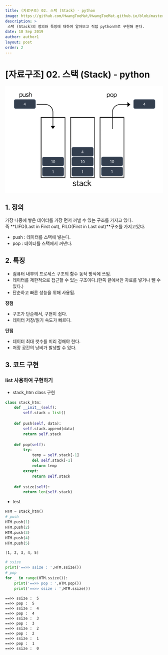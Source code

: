 ```yaml
---
title: (자료구조) 02. 스택 (Stack) - python
image: https://github.com/HwangToeMat/HwangToeMat.github.io/blob/master/Computer-Science/image/02.stack/image1.png?raw=true
description: >
 스택 (Stack)의 정의와 특징에 대하여 알아보고 직접 python으로 구현해 본다.
date: 18 Sep 2019
author: author1
layout: post
order: 2
---
```


# [자료구조] 02. 스택 (Stack) - python

<img src="https://github.com/HwangToeMat/HwangToeMat.github.io/blob/master/Computer-Science/image/02.stack/image1.png?raw=true" style="max-width:100%;margin-left: auto; margin-right: auto; display: block;">

## 1. 정의

가장 나중에 쌓은 데이터를 가장 먼저 꺼낼 수 있는 구조를 가지고 있다.<br>
즉 **LIFO(Last in First out), FILO(First in Last out)**구조를 가지고있다.<br>
* push : 데이터를 스택에 넣는다.<br>
* pop : 데이터를 스택에서 꺼낸다.

## 2. 특징

* 컴퓨터 내부의 프로세스 구조의 함수 동작 방식에 쓰임.<br>
* 데이터를 제한적으로 접근할 수 있는 구조이다.(한쪽 끝에서만 자료를 넣거나 뺄 수 있다.)
* 단순하고 빠른 성능을 위해 사용됨.

**장점**
  - 구조가 단순해서, 구현이 쉽다.
  - 데이터 저장/읽기 속도가 빠르다.<br>
  
**단점** 
  - 데이터 최대 갯수를 미리 정해야 한다.
  - 저장 공간의 낭비가 발생할 수 있다.

## 3. 코드 구현

### list 사용하여 구현하기

* stack_htm class 구현


```python
class stack_htm:
    def __init__(self):
        self.stack = list()
    
    def push(self, data):
        self.stack.append(data)
        return self.stack
    
    def pop(self):
        try:
            temp = self.stack[-1]
            del self.stack[-1]
            return temp
        except:
            return self.stack
    
    def ssize(self):
        return len(self.stack)
```

* test


```python
HTM = stack_htm()
# push
HTM.push(1)
HTM.push(2)
HTM.push(3)
HTM.push(4)
HTM.push(5)
```




    [1, 2, 3, 4, 5]




```python
# ssize
print('==>> ssize : ',HTM.ssize())
# pop
for _ in range(HTM.ssize()):
    print('==>> pop : ',HTM.pop())
    print('==>> ssize : ',HTM.ssize())
```

    ==>> ssize :  5
    ==>> pop :  5
    ==>> ssize :  4
    ==>> pop :  4
    ==>> ssize :  3
    ==>> pop :  3
    ==>> ssize :  2
    ==>> pop :  2
    ==>> ssize :  1
    ==>> pop :  1
    ==>> ssize :  0
    
